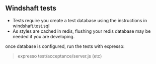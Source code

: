 Windshaft tests
--

* Tests require you create a test database using the instructions in windshaft.test.sql
* As styles are cached in redis, flushing your redis database may be needed if you are developing.

once database is configured, run the tests with expresso:

> expresso test/acceptance/server.js (etc)
